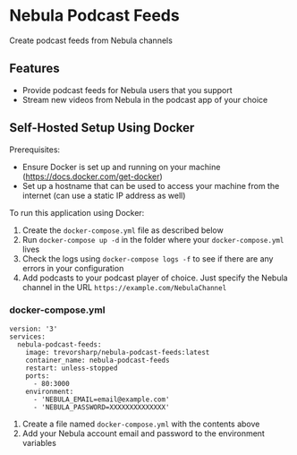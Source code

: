 # Nebula Podcast Feeds

Create podcast feeds from Nebula channels

## Features

- Provide podcast feeds for Nebula users that you support
- Stream new videos from Nebula in the podcast app of your choice

## Self-Hosted Setup Using Docker

Prerequisites:

- Ensure Docker is set up and running on your machine (https://docs.docker.com/get-docker)
- Set up a hostname that can be used to access your machine from the internet (can use a static IP address as well)

To run this application using Docker:

1. Create the `docker-compose.yml` file as described below
2. Run `docker-compose up -d` in the folder where your `docker-compose.yml` lives
3. Check the logs using `docker-compose logs -f` to see if there are any errors in your configuration
4. Add podcasts to your podcast player of choice. Just specify the Nebula channel in the URL `https://example.com/NebulaChannel`

### docker-compose.yml

```
version: '3'
services:
  nebula-podcast-feeds:
    image: trevorsharp/nebula-podcast-feeds:latest
    container_name: nebula-podcast-feeds
    restart: unless-stopped
    ports:
      - 80:3000
    environment:
      - 'NEBULA_EMAIL=email@example.com'
      - 'NEBULA_PASSWORD=XXXXXXXXXXXXXX'
```

1. Create a file named `docker-compose.yml` with the contents above
2. Add your Nebula account email and password to the environment variables
